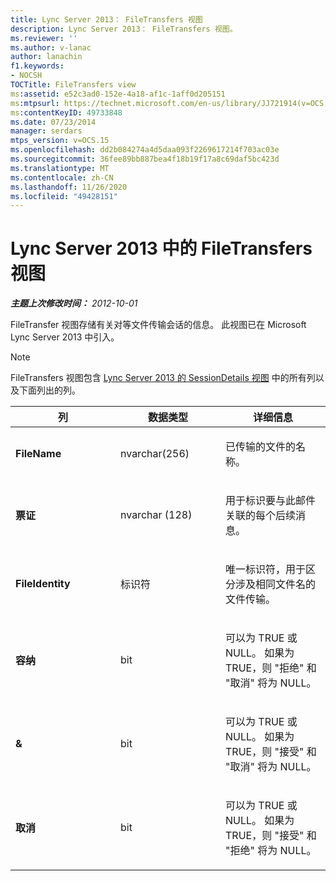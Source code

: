 ```yaml
---
title: Lync Server 2013： FileTransfers 视图
description: Lync Server 2013： FileTransfers 视图。
ms.reviewer: ''
ms.author: v-lanac
author: lanachin
f1.keywords:
- NOCSH
TOCTitle: FileTransfers view
ms:assetid: e52c3ad0-152e-4a18-af1c-1aff0d205151
ms:mtpsurl: https://technet.microsoft.com/en-us/library/JJ721914(v=OCS.15)
ms:contentKeyID: 49733848
ms.date: 07/23/2014
manager: serdars
mtps_version: v=OCS.15
ms.openlocfilehash: dd2b084274a4d5daa093f2269617214f703ac03e
ms.sourcegitcommit: 36fee89bb887bea4f18b19f17a8c69daf5bc423d
ms.translationtype: MT
ms.contentlocale: zh-CN
ms.lasthandoff: 11/26/2020
ms.locfileid: "49428151"
---
```

# <a name="filetransfers-view-in-lync-server-2013"></a>Lync Server 2013 中的 FileTransfers 视图

<div data-xmlns="http://www.w3.org/1999/xhtml">

<div class="topic" data-xmlns="http://www.w3.org/1999/xhtml" data-msxsl="urn:schemas-microsoft-com:xslt" data-cs="https://msdn.microsoft.com/">

<div data-asp="https://msdn2.microsoft.com/asp">



</div>

<div id="mainSection">

<div id="mainBody">

<span> </span>

_**主题上次修改时间：** 2012-10-01_

FileTransfer 视图存储有关对等文件传输会话的信息。 此视图已在 Microsoft Lync Server 2013 中引入。

<div>


> [!NOTE]  
> FileTransfers 视图包含 <A href="lync-server-2013-sessiondetails-view.md">Lync Server 2013 的 SessionDetails 视图</A> 中的所有列以及下面列出的列。



</div>


<table>
<colgroup>
<col style="width: 33%" />
<col style="width: 33%" />
<col style="width: 33%" />
</colgroup>
<thead>
<tr class="header">
<th>列</th>
<th>数据类型</th>
<th>详细信息</th>
</tr>
</thead>
<tbody>
<tr class="odd">
<td><p><strong>FileName</strong></p></td>
<td><p>nvarchar(256)</p></td>
<td><p>已传输的文件的名称。</p></td>
</tr>
<tr class="even">
<td><p><strong>票证</strong></p></td>
<td><p>nvarchar (128) </p></td>
<td><p>用于标识要与此邮件关联的每个后续消息。</p></td>
</tr>
<tr class="odd">
<td><p><strong>FileIdentity</strong></p></td>
<td><p>标识符</p></td>
<td><p>唯一标识符，用于区分涉及相同文件名的文件传输。</p></td>
</tr>
<tr class="even">
<td><p><strong>容纳</strong></p></td>
<td><p>bit</p></td>
<td><p>可以为 TRUE 或 NULL。 如果为 TRUE，则 "拒绝" 和 "取消" 将为 NULL。</p></td>
</tr>
<tr class="odd">
<td><p><strong>&</strong></p></td>
<td><p>bit</p></td>
<td><p>可以为 TRUE 或 NULL。 如果为 TRUE，则 "接受" 和 "取消" 将为 NULL。</p></td>
</tr>
<tr class="even">
<td><p><strong>取消</strong></p></td>
<td><p>bit</p></td>
<td><p>可以为 TRUE 或 NULL。 如果为 TRUE，则 "接受" 和 "拒绝" 将为 NULL。</p></td>
</tr>
</tbody>
</table>


</div>

<span> </span>

</div>

</div>

</div>

